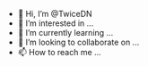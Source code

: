- 👋 Hi, I’m @TwiceDN
- 👀 I’m interested in ...
- 🌱 I’m currently learning ...
- 💞️ I’m looking to collaborate on ...
- 📫 How to reach me ...

<!---
TwiceDN/TwiceDN is a ✨ special ✨ repository because its `README.md` (this file) appears on your GitHub profile.
You can click the Preview link to take a look at your changes.
--->
